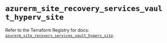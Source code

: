 # `azurerm_site_recovery_services_vault_hyperv_site`

Refer to the Terraform Registry for docs: [`azurerm_site_recovery_services_vault_hyperv_site`](https://registry.terraform.io/providers/hashicorp/azurerm/4.45.0/docs/resources/site_recovery_services_vault_hyperv_site).
